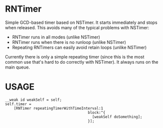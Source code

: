 RNTimer
=======

Simple GCD-based timer based on NSTimer. It starts immediately and stops when released. 
This avoids many of the typical problems with NSTimer:

* RNTimer runs in all modes (unlike NSTimer)
* RNTimer runs when there is no runloop (unlike NSTimer)
* Repeating RNTimers can easily avoid retain loops (unlike NSTimer)

Currently there is only a simple repeating timer (since this is the most common use that's 
hard to do correctly with NSTimer). It always runs on the main queue.

USAGE
=====
    __weak id weakSelf = self;
    self.timer =
        [RNTimer repeatingTimerWithTimeInterval:1
                                          block:^{
                                            [weakSelf doSomething];
                                          }];

